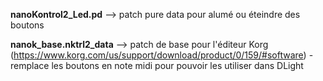 **nanoKontrol2_Led.pd** --> patch pure data pour alumé ou éteindre des boutons

**nanok_base.nktrl2_data** --> patch de base pour l'éditeur Korg (https://www.korg.com/us/support/download/product/0/159/#software) - remplace les boutons en note midi pour pouvoir les utiliser dans DLight
